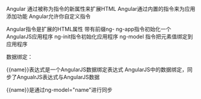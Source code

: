 Angular 通过被称为指令的新属性来扩展HTML
Angular通过内置的指令来为应用添加功能
Angular允许你自定义指令


Angular指令是扩展的HTML属性  带有前缀ng-
ng-app指令初始化一个AngularJS应用程序
ng-init指令初始化应用程序
ng-model 指令把元素值绑定到应用程序


数据绑定：

{{name}}表达式是一个AngularJS数据绑定表达式
AngularJS中的数据绑定，同步了AngualrJS表达式与AngularJS数据

{{name}}是通过ng-model="name"进行同步




